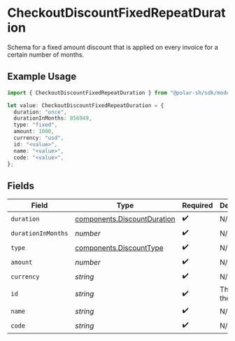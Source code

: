 # CheckoutDiscountFixedRepeatDuration

Schema for a fixed amount discount that is applied on every invoice
for a certain number of months.

## Example Usage

```typescript
import { CheckoutDiscountFixedRepeatDuration } from "@polar-sh/sdk/models/components/checkoutdiscountfixedrepeatduration.js";

let value: CheckoutDiscountFixedRepeatDuration = {
  duration: "once",
  durationInMonths: 856949,
  type: "fixed",
  amount: 1000,
  currency: "usd",
  id: "<value>",
  name: "<value>",
  code: "<value>",
};
```

## Fields

| Field                                                                      | Type                                                                       | Required                                                                   | Description                                                                | Example                                                                    |
| -------------------------------------------------------------------------- | -------------------------------------------------------------------------- | -------------------------------------------------------------------------- | -------------------------------------------------------------------------- | -------------------------------------------------------------------------- |
| `duration`                                                                 | [components.DiscountDuration](../../models/components/discountduration.md) | :heavy_check_mark:                                                         | N/A                                                                        |                                                                            |
| `durationInMonths`                                                         | *number*                                                                   | :heavy_check_mark:                                                         | N/A                                                                        |                                                                            |
| `type`                                                                     | [components.DiscountType](../../models/components/discounttype.md)         | :heavy_check_mark:                                                         | N/A                                                                        |                                                                            |
| `amount`                                                                   | *number*                                                                   | :heavy_check_mark:                                                         | N/A                                                                        | 1000                                                                       |
| `currency`                                                                 | *string*                                                                   | :heavy_check_mark:                                                         | N/A                                                                        | usd                                                                        |
| `id`                                                                       | *string*                                                                   | :heavy_check_mark:                                                         | The ID of the object.                                                      |                                                                            |
| `name`                                                                     | *string*                                                                   | :heavy_check_mark:                                                         | N/A                                                                        |                                                                            |
| `code`                                                                     | *string*                                                                   | :heavy_check_mark:                                                         | N/A                                                                        |                                                                            |